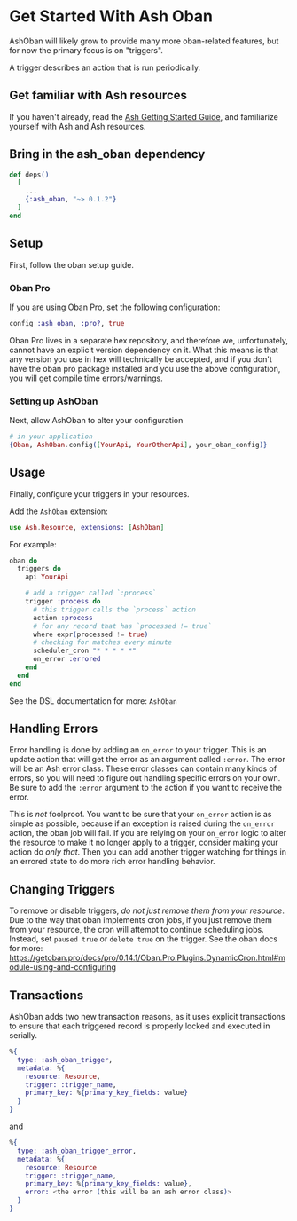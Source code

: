 # Get Started With Ash Oban

AshOban will likely grow to provide many more oban-related features, but for now the primary focus is on "triggers".

A trigger describes an action that is run periodically.

## Get familiar with Ash resources

If you haven't already, read the [Ash Getting Started Guide](https://hexdocs.pm/ash/get-started.html), and familiarize yourself with Ash and Ash resources.

## Bring in the ash_oban dependency

```elixir
def deps()
  [
    ...
    {:ash_oban, "~> 0.1.2"}
  ]
end
```

## Setup

First, follow the oban setup guide.

### Oban Pro

If you are using Oban Pro, set the following configuration:

```elixir
config :ash_oban, :pro?, true
```

Oban Pro lives in a separate hex repository, and therefore we, unfortunately, cannot have an explicit version dependency on it.
What this means is that any version you use in hex will technically be accepted, and if you don't have the oban pro package installed
and you use the above configuration, you will get compile time errors/warnings.

### Setting up AshOban

Next, allow AshOban to alter your configuration

```elixir
# in your application
{Oban, AshOban.config([YourApi, YourOtherApi], your_oban_config)}
```

## Usage

Finally, configure your triggers in your resources.

Add the `AshOban` extension:

```elixir
use Ash.Resource, extensions: [AshOban]
```

For example:

```elixir
oban do
  triggers do
    api YourApi

    # add a trigger called `:process`
    trigger :process do
      # this trigger calls the `process` action
      action :process
      # for any record that has `processed != true`
      where expr(processed != true)
      # checking for matches every minute     
      scheduler_cron "* * * * *"
      on_error :errored
    end
  end
end
```

See the DSL documentation for more: `AshOban`

## Handling Errors

Error handling is done by adding an `on_error` to your trigger. This is an update action that will get the error as an argument called `:error`. The error will be an Ash error class.  These error classes can contain many kinds of errors, so you will need to figure out handling specific errors on your own.  Be sure to add the `:error` argument to the action if you want to receive the error.  

This is *not* foolproof. You want to be sure that your `on_error` action is as simple as possible, because if an exception is raised during the `on_error` action, the oban job will fail. If you are relying on your `on_error` logic to alter the resource to make it no longer apply to a trigger, consider making your action do *only that*. Then you can add another trigger watching for things in an errored state to do more rich error handling behavior.

## Changing Triggers

To remove or disable triggers, *do not just remove them from your resource*. Due to the way that oban implements cron jobs, if you just remove them from your resource, the cron will attempt to continue scheduling jobs. Instead, set `paused true` or `delete true` on the trigger. See the oban docs for more: https://getoban.pro/docs/pro/0.14.1/Oban.Pro.Plugins.DynamicCron.html#module-using-and-configuring

## Transactions

AshOban adds two new transaction reasons, as it uses explicit transactions to ensure that each triggered record is properly locked and executed in serially.

```elixir
%{
  type: :ash_oban_trigger,
  metadata: %{
    resource: Resource,
    trigger: :trigger_name,
    primary_key: %{primary_key_fields: value}
  }
}
```
and
```elixir
%{
  type: :ash_oban_trigger_error,
  metadata: %{
    resource: Resource
    trigger: :trigger_name,
    primary_key: %{primary_key_fields: value},
    error: <the error (this will be an ash error class)>
  }
}
```
